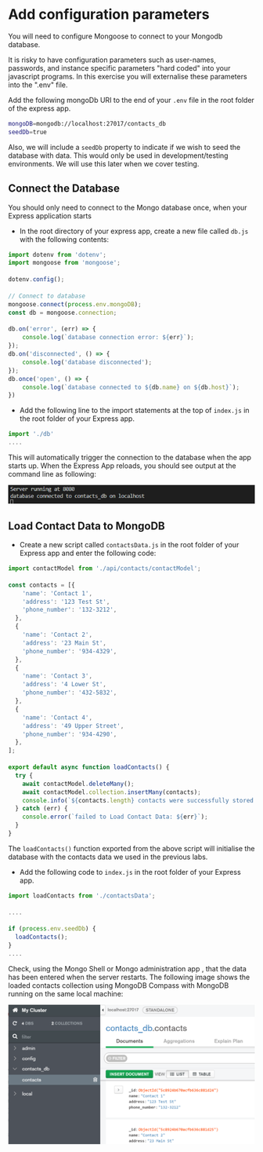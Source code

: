 # Add configuration parameters
You will need to configure Mongoose to connect to your Mongodb database.

It is risky to have configuration parameters such as user-names, passwords, and instance specific parameters "hard coded" into your javascript programs. In this exercise you will externalise these parameters into the ".env" file.

Add the following mongoDb URI to the end of your ``.env`` file in the root folder of the express app.

```bash
mongoDB=mongodb://localhost:27017/contacts_db
seedDb=true
```

Also, we will include a ``seedDb`` property to indicate if we wish to seed the database with data. This would only be used in development/testing environments. We will use this later when we cover testing.



## Connect the Database

You should only need to connect to the Mongo database once, when your Express application starts

+ In the root directory of your express app, create a new file called ``db.js`` with the following contents:

```javascript
import dotenv from 'dotenv';
import mongoose from 'mongoose';

dotenv.config();

// Connect to database
mongoose.connect(process.env.mongoDB);
const db = mongoose.connection;

db.on('error', (err) => {
    console.log(`database connection error: ${err}`);
});
db.on('disconnected', () => {
    console.log('database disconnected');
});
db.once('open', () => {
    console.log(`database connected to ${db.name} on ${db.host}`);
})
```

+ Add the following line to the import statements at the top of ``index.js`` in the root folder of your Express app.

~~~javascript
import './db'
....
~~~

This will automatically trigger the connection to the database when the app starts up. 
When the Express App reloads, you should see output at the command line as following:

![Successful DB connection](./img/connection.png)


## Load Contact Data to MongoDB

+ Create a new script called ``contactsData.js`` in the root folder of your Express app and enter the following code:

```javascript
import contactModel from './api/contacts/contactModel';

const contacts = [{
    'name': 'Contact 1',
    'address': '123 Test St',
    'phone_number': '132-3212',
  },
  {
    'name': 'Contact 2',
    'address': '23 Main St',
    'phone_number': '934-4329',
  },
  {
    'name': 'Contact 3',
    'address': '4 Lower St',
    'phone_number': '432-5832',
  },
  {
    'name': 'Contact 4',
    'address': '49 Upper Street',
    'phone_number': '934-4290',
  },
];

export default async function loadContacts() {
  try {
    await contactModel.deleteMany();
    await contactModel.collection.insertMany(contacts);
    console.info(`${contacts.length} contacts were successfully stored.`);
  } catch (err) {
    console.error(`failed to Load Contact Data: ${err}`);
  }
}
```

The ``loadContacts()`` function exported from the above script will initialise the database with the contacts data we used in the previous labs.

+ Add the following code to ``index.js`` in the root folder of your Express app.

```javascript
import loadContacts from './contactsData';

....

if (process.env.seedDb) {
  loadContacts();
}
....
```

Check, using the Mongo Shell or Mongo administration app , that the data has been entered when the server restarts. The following image shows the loaded contacts collection using MongoDB  Compass with MongoDB running on the same local machine:

![MongoDB Compass](./img/compass.png)
